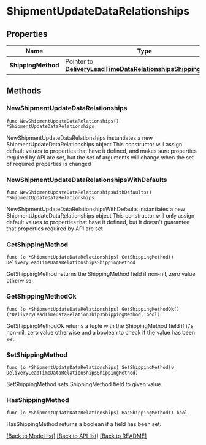 # ShipmentUpdateDataRelationships

## Properties

Name | Type | Description | Notes
------------ | ------------- | ------------- | -------------
**ShippingMethod** | Pointer to [**DeliveryLeadTimeDataRelationshipsShippingMethod**](DeliveryLeadTimeDataRelationshipsShippingMethod.md) |  | [optional] 

## Methods

### NewShipmentUpdateDataRelationships

`func NewShipmentUpdateDataRelationships() *ShipmentUpdateDataRelationships`

NewShipmentUpdateDataRelationships instantiates a new ShipmentUpdateDataRelationships object
This constructor will assign default values to properties that have it defined,
and makes sure properties required by API are set, but the set of arguments
will change when the set of required properties is changed

### NewShipmentUpdateDataRelationshipsWithDefaults

`func NewShipmentUpdateDataRelationshipsWithDefaults() *ShipmentUpdateDataRelationships`

NewShipmentUpdateDataRelationshipsWithDefaults instantiates a new ShipmentUpdateDataRelationships object
This constructor will only assign default values to properties that have it defined,
but it doesn't guarantee that properties required by API are set

### GetShippingMethod

`func (o *ShipmentUpdateDataRelationships) GetShippingMethod() DeliveryLeadTimeDataRelationshipsShippingMethod`

GetShippingMethod returns the ShippingMethod field if non-nil, zero value otherwise.

### GetShippingMethodOk

`func (o *ShipmentUpdateDataRelationships) GetShippingMethodOk() (*DeliveryLeadTimeDataRelationshipsShippingMethod, bool)`

GetShippingMethodOk returns a tuple with the ShippingMethod field if it's non-nil, zero value otherwise
and a boolean to check if the value has been set.

### SetShippingMethod

`func (o *ShipmentUpdateDataRelationships) SetShippingMethod(v DeliveryLeadTimeDataRelationshipsShippingMethod)`

SetShippingMethod sets ShippingMethod field to given value.

### HasShippingMethod

`func (o *ShipmentUpdateDataRelationships) HasShippingMethod() bool`

HasShippingMethod returns a boolean if a field has been set.


[[Back to Model list]](../README.md#documentation-for-models) [[Back to API list]](../README.md#documentation-for-api-endpoints) [[Back to README]](../README.md)



